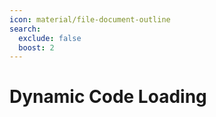 ```yaml
---
icon: material/file-document-outline
search:
  exclude: false
  boost: 2
---
```


# Dynamic Code Loading
